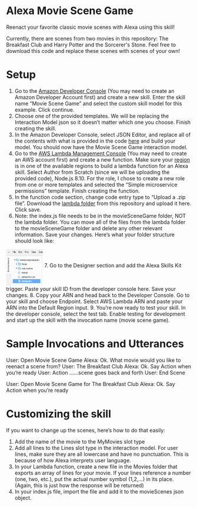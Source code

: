 # Alexa Movie Scene Game
Reenact your favorite classic movie scenes with Alexa using this skill!

Currently, there are scenes from two movies in this repository: The Breakfast Club and Harry Potter and the Sorcerer's Stone. Feel free to download this code and replace these scenes with scenes of your own!

# Setup

1. Go to the [Amazon Developer Console](https://developer.amazon.com/alexa/console/ask) (You may need to create an Amazon Developer Account first) and create a new skill. Enter the skill name “Movie Scene Game” and select the custom skill model for this example. Click continue.
2. Choose one of the provided templates. We will be replacing the Interaction Model json so it doesn’t matter which one you choose. Finish creating the skill.
3. In the Amazon Developer Console, select JSON Editor, and replace all of the contents with what is provided in the code [here](https://github.com/feliciacodes/alexaSkills/blob/master/interactionModel.json) and build your model. You should now have the Movie Scene Game interaction model.
4. Go to the [AWS Lambda Management Console](https://console.aws.amazon.com/lambda/home) (You may need to create an AWS account first) and create a new function. Make sure your [region](https://developer.amazon.com/docs/custom-skills/host-a-custom-skill-as-an-aws-lambda-function.html#create-a-lambda-function-for-an-alexa-skill) is in one of the available regions to build a lambda function for an Alexa skill. Select Author from Scratch (since we will be uploading the provided code), Node.js 8.10. For the role, I chose to create a new role from one or more templates and selected the “Simple microservice permissions” template. Finish creating the function.
5. In the function code section, change code entry type to “Upload a .zip file”. Download the [lambda folder](https://github.com/feliciacodes/alexaSkills/tree/master/lambda) from this repository and upload it here. Click save.
6. Note: the index.js file needs to be in the movieSceneGame folder, NOT the lambda folder. You can move all of the files from the lambda folder to the movieSceneGame folder and delete any other relevant information. Save your changes. Here’s what your folder structure should look like: 





<img src="https://github.com/feliciacodes/alexaSkills/blob/master/images/folderStructure.png" align = "middle" width = "100" height = "100" />
7. Go to the Designer section and add the Alexa Skills Kit trigger. Paste your skill ID from the developer console here. Save your changes.
8. Copy your ARN and head back to the Developer Console. Go to your skill and choose Endpoint. Select AWS Lambda ARN and paste your ARN into the Default Region input.
9. You’re now ready to test your skill. In the developer console, select the test tab. Enable testing for development and start up the skill with the invocation name (movie scene game).

# Sample Invocations and Utterances
User: Open Movie Scene Game
Alexa: Ok. What movie would you like to reenact a scene from?
User: The Breakfast Club
Alexa: Ok. Say Action when you’re ready
User: Action
……scene goes back and forth
User: End Scene

User: Open Movie Scene Game for The Breakfast Club
Alexa: Ok. Say Action when you’re ready

# Customizing the skill
If you want to change up the scenes, here’s how to do that easily:
1. Add the name of the movie to the MyMovies slot type
2. Add all lines to the Lines slot type in the interaction model. For user lines, make sure they are all lowercase and have no punctuation. This is because of how Alexa interprets user language.
3. In your Lambda function, create a new file in the Movies folder that exports an array of lines for your movie. If your lines reference a number (one, two, etc.), put the actual number symbol (1,2,…) in its place. (Again, this is just how the response will be returned)
4. In your index.js file, import the file and add it to the movieScenes json object.


		
